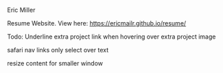 Eric Miller

Resume Website. View here: https://ericmailr.github.io/resume/

Todo: Underline extra project link when hovering over extra project image

safari nav links only select over text

resize content for smaller window
